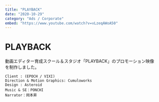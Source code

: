 ```yaml
---
title: "PLAYBACK"
date: "2020-10-29"
category: "Ads / Corporate"
embed: "https://www.youtube.com/watch?v=vLzeqAWoA50"
---
```


# PLAYBACK

動画エディター育成スクール＆スタジオ「PLAYBACK」のプロモーション映像を制作しました。

```plaintext
Client : (EPOCH / VIXI)
Direction & Motion Graphics: Cumuloworks
Design : Asteroid
Music & SE：PONCHI
Narrator：岡本昇
```
